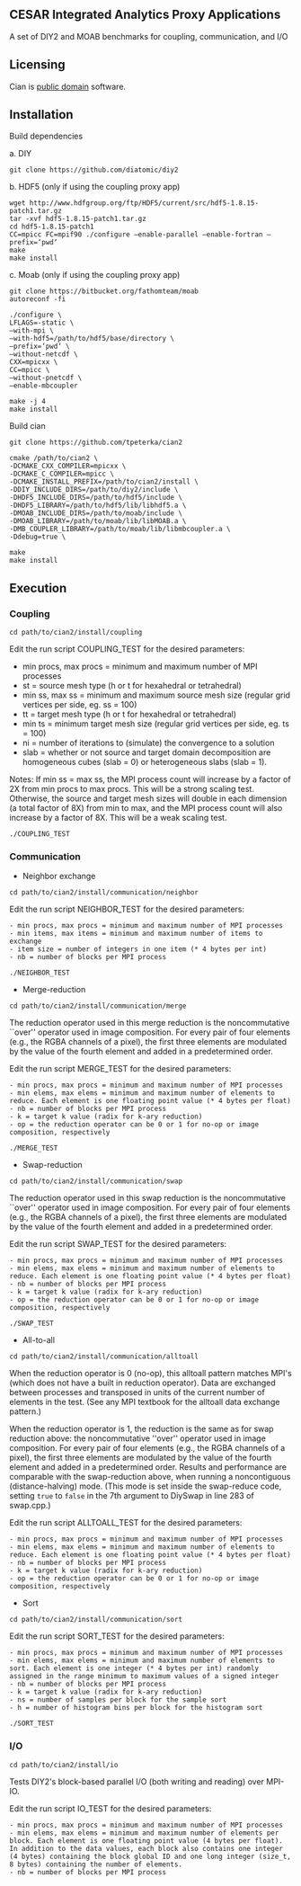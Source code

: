 ## CESAR Integrated Analytics Proxy Applications

A set of DIY2 and MOAB benchmarks for coupling, communication, and I/O

## Licensing

Cian is [public domain](./COPYING) software.

## Installation

Build dependencies

a. DIY

```
git clone https://github.com/diatomic/diy2
```

b. HDF5 (only if using the coupling proxy app)

```
wget http://www.hdfgroup.org/ftp/HDF5/current/src/hdf5-1.8.15-patch1.tar.gz
tar -xvf hdf5-1.8.15-patch1.tar.gz
cd hdf5-1.8.15-patch1
CC=mpicc FC=mpif90 ./configure –enable-parallel –enable-fortran –prefix=‘pwd‘
make
make install
```

c. Moab (only if using the coupling proxy app)

```
git clone https://bitbucket.org/fathomteam/moab
autoreconf -fi

./configure \
LFLAGS=-static \
–with-mpi \
–with-hdf5=/path/to/hdf5/base/directory \
–prefix=‘pwd‘ \
–without-netcdf \
CXX=mpicxx \
CC=mpicc \
–without-pnetcdf \
–enable-mbcoupler

make -j 4
make install
```

Build cian

```
git clone https://github.com/tpeterka/cian2

cmake /path/to/cian2 \
-DCMAKE_CXX_COMPILER=mpicxx \
-DCMAKE_C_COMPILER=mpicc \
-DCMAKE_INSTALL_PREFIX=/path/to/cian2/install \
-DDIY_INCLUDE_DIRS=/path/to/diy2/include \
-DHDF5_INCLUDE_DIRS=/path/to/hdf5/include \
-DHDF5_LIBRARY=/path/to/hdf5/lib/libhdf5.a \
-DMOAB_INCLUDE_DIRS=/path/to/moab/include \
-DMOAB_LIBRARY=/path/to/moab/lib/libMOAB.a \
-DMB_COUPLER_LIBRARY=/path/to/moab/lib/libmbcoupler.a \
-Ddebug=true \

make
make install
```

## Execution

### Coupling

```
cd path/to/cian2/install/coupling
```

Edit the run script COUPLING_TEST for the desired parameters:

- min procs, max procs = minimum and maximum number of MPI processes
- st = source mesh type (h or t for hexahedral or tetrahedral)
- min ss, max ss = minimum and maximum source mesh size (regular grid vertices per side, eg. ss = 100)
- tt = target mesh type (h or t for hexahedral or tetrahedral)
- min ts = minimum target mesh size (regular grid vertices per side, eg. ts = 100)
- ni = number of iterations to (simulate) the convergence to a solution
- slab = whether or not source and target domain decomposition are homogeneous cubes (slab = 0) or heterogeneous slabs (slab = 1).

Notes: If min ss = max ss, the MPI process count will increase by a factor of 2X from min procs to max procs. This will be a strong scaling test. Otherwise, the source and target mesh sizes will double in each dimension (a total factor of 8X) from min to max, and the MPI process count will also increase by a factor of 8X. This will be a weak scaling test.

```
./COUPLING_TEST
```

### Communication

- Neighbor exchange

```
cd path/to/cian2/install/communication/neighbor
```

Edit the run script NEIGHBOR_TEST for the desired parameters:

    - min procs, max procs = minimum and maximum number of MPI processes
    - min items, max items = minimum and maximum number of items to exchange
    - item size = number of integers in one item (* 4 bytes per int)
    - nb = number of blocks per MPI process

```
./NEIGHBOR_TEST
```

- Merge-reduction

```
cd path/to/cian2/install/communication/merge
```

The reduction operator used in this merge reduction is the noncommutative ``over'' operator used in image composition. For every pair of four elements (e.g., the RGBA channels of a pixel), the first three elements are modulated by the value of the fourth element and added in a predetermined order.

Edit the run script MERGE_TEST for the desired parameters:

    - min procs, max procs = minimum and maximum number of MPI processes
    - min elems, max elems = minimum and maximum number of elements to reduce. Each element is one floating point value (* 4 bytes per float)
    - nb = number of blocks per MPI process
    - k = target k value (radix for k-ary reduction)
    - op = the reduction operator can be 0 or 1 for no-op or image composition, respectively

```
./MERGE_TEST
```

- Swap-reduction

```
cd path/to/cian2/install/communication/swap
```

The reduction operator used in this swap reduction is the noncommutative ``over'' operator used in image composition. For every pair of four elements (e.g., the RGBA channels of a pixel), the first three elements are modulated by the value of the fourth element and added in a predetermined order.

Edit the run script SWAP_TEST for the desired parameters:

    - min procs, max procs = minimum and maximum number of MPI processes
    - min elems, max elems = minimum and maximum number of elements to reduce. Each element is one floating point value (* 4 bytes per float)
    - nb = number of blocks per MPI process
    - k = target k value (radix for k-ary reduction)
    - op = the reduction operator can be 0 or 1 for no-op or image composition, respectively

```
./SWAP_TEST
```

- All-to-all

```
cd path/to/cian2/install/communication/alltoall
```

When the reduction operator is 0 (no-op), this alltoall pattern matches MPI's (which does not have a built in reduction operator). Data are exchanged between processes and transposed in units of the current number of elements in the test. (See any MPI textbook for the alltoall data exchange pattern.)

When the reduction operator is 1, the reduction is the same as for swap reduction above: the noncommutative ''over'' operator used in image composition. For every pair of four elements (e.g., the RGBA channels of a pixel), the first three elements are modulated by the value of the fourth element and added in a predetermined order. Results and performance are comparable with the swap-reduction above, when running a noncontiguous (distance-halving) mode. (This mode is set inside the swap-reduce code, setting ```true``` to ```false``` in the 7th argument to DiySwap in line 283 of swap.cpp.)

Edit the run script ALLTOALL_TEST for the desired parameters:

    - min procs, max procs = minimum and maximum number of MPI processes
    - min elems, max elems = minimum and maximum number of elements to reduce. Each element is one floating point value (* 4 bytes per float)
    - nb = number of blocks per MPI process
    - k = target k value (radix for k-ary reduction)
    - op = the reduction operator can be 0 or 1 for no-op or image composition, respectively

- Sort

```
cd path/to/cian2/install/communication/sort
```

Edit the run script SORT_TEST for the desired parameters:

    - min procs, max procs = minimum and maximum number of MPI processes
    - min elems, max elems = minimum and maximum number of elements to sort. Each element is one integer (* 4 bytes per int) randomly assigned in the range minimum to maximum values of a signed integer
    - nb = number of blocks per MPI process
    - k = target k value (radix for k-ary reduction)
    - ns = number of samples per block for the sample sort
    - h = number of histogram bins per block for the histogram sort

```
./SORT_TEST
```

### I/O

```
cd path/to/cian2/install/io
```
Tests DIY2's block-based parallel I/O (both writing and reading) over MPI-IO.

Edit the run script IO_TEST for the desired parameters:

    - min procs, max procs = minimum and maximum number of MPI processes
    - min elems, max elems = minimum and maximum number of elements per block. Each element is one floating point value (4 bytes per float). In addition to the data values, each block also contains one integer (4 bytes) containing the block global ID and one long integer (size_t, 8 bytes) containing the number of elements.
    - nb = number of blocks per MPI process
